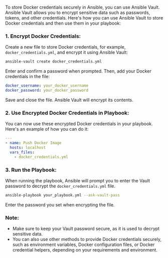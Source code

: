 To store Docker credentials securely in Ansible, you can use Ansible Vault. Ansible Vault allows you to encrypt sensitive data such as passwords, tokens, and other credentials. Here's how you can use Ansible Vault to store Docker credentials and then use them in your playbook:

### 1. Encrypt Docker Credentials:
Create a new file to store Docker credentials, for example, `docker_credentials.yml`, and encrypt it using Ansible Vault:

```bash
ansible-vault create docker_credentials.yml
```

Enter and confirm a password when prompted. Then, add your Docker credentials in the file:

```yaml
docker_username: your_docker_username
docker_password: your_docker_password
```

Save and close the file. Ansible Vault will encrypt its contents.

### 2. Use Encrypted Docker Credentials in Playbook:
You can now use these encrypted Docker credentials in your playbook. Here's an example of how you can do it:

```yaml
---
- name: Push Docker Image
  hosts: localhost
  vars_files:
    - docker_credentials.yml


```

### 3. Run the Playbook:
When running the playbook, Ansible will prompt you to enter the Vault password to decrypt the `docker_credentials.yml` file.

```bash
ansible-playbook your_playbook.yml --ask-vault-pass
```

Enter the password you set when encrypting the file.

### Note:
- Make sure to keep your Vault password secure, as it is used to decrypt sensitive data.
- You can also use other methods to provide Docker credentials securely, such as environment variables, Docker configuration files, or Docker credential helpers, depending on your requirements and environment.